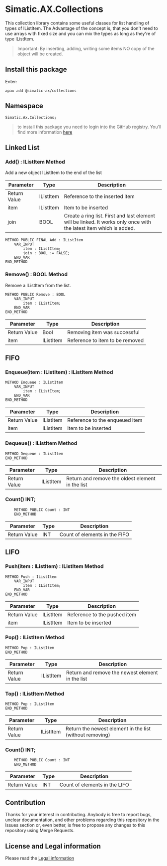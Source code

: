 # Simatic.AX.Collections

This collection library contains some useful classes for list handling of types of IListItem. The Advantage of the concept is, that you don't need to use arrays with fixed size and you can mix the types as long as they're of type IListItem.

> Important: By inserting, adding, writing some items NO copy of the object will be created.

## Install this package

Enter:
```cli
apax add @simatic-ax/collections
```

## Namespace 

```
Simatic.Ax.Collections;
```

> to install this package you need to login into the GitHub registry. You'll find more information [here](https://github.com/simatic-ax/.github/blob/main/doc/personalaccesstoken.md)

## Linked List

### Add() : IListItem Method

Add a new object IListItem to the end of the list

|Parameter|Type|Description|
|-|-|-|
|Return Value   |IListItem |Reference to the inserted item  |
|item           |IListItem |Item to be inserted             |
|join           |BOOL      |Create a ring list. First and last element will be linked. It works only once with the latest item which is added.

```iec-st
METHOD PUBLIC FINAL Add : IListItem
    VAR_INPUT
        item : IListItem;
        join : BOOL := FALSE;
    END_VAR
END_METHOD
```

### Remove() : BOOL Method

Remove a IListItem from the list.

```iec-st
METHOD PUBLIC Remove : BOOL
    VAR_INPUT
        item : IListItem;
    END_VAR
END_METHOD
```

|Parameter|Type|Description|
|-|-|-|
|Return Value   |Bool       |Removing item was successful    |
|item           |IListItem  |Reference to item to be removed |

## FIFO

### Enqueue(item : IListItem) : IListItem Method

```iec-st        
METHOD Enqueue : IListItem
    VAR_INPUT
        item : IListItem;
    END_VAR
END_METHOD
```

|Parameter|Type|Description|
|-|-|-|
|Return Value   |IListItem |Reference to the enqueued item  |
|item           |IListItem |Item to be inserted             |

### Dequeue() : IListItem Method

```iec-st
METHOD Dequeue : IListItem
END_METHOD
```

|Parameter|Type|Description|
|-|-|-|
|Return Value   | IListItem       | Return and remove the oldest element in the list  |

### Count() INT;

```iec-st
    METHOD PUBLIC Count : INT
    END_METHOD
```

|Parameter|Type|Description|
|-|-|-|
|Return Value   |INT        |Count of elements in the FIFO   |

## LIFO

### Push(item : IListItem) : IListItem Method

```iec-st        
METHOD Push : IListItem
    VAR_INPUT
        item : IListItem;
    END_VAR
END_METHOD
```

|Parameter|Type|Description|
|-|-|-|
|Return Value   |IListItem |Reference to the pushed item  |
|item           |IListItem |Item to be inserted             |

### Pop() : IListItem Method

```iec-st
METHOD Pop : IListItem
END_METHOD
```

|Parameter|Type|Description|
|-|-|-|
|Return Value   | IListItem       | Return and remove the newest element in the list  |

### Top() : IListItem Method

```iec-st
METHOD Pop : IListItem
END_METHOD
```

|Parameter|Type|Description|
|-|-|-|
|Return Value   | IListItem       | Return the newest element in the list (without removing) |

### Count() INT;

```iec-st
    METHOD PUBLIC Count : INT
    END_METHOD
```

|Parameter|Type|Description|
|-|-|-|
|Return Value   |INT        |Count of elements in the LIFO   |

## Contribution

Thanks for your interest in contributing. Anybody is free to report bugs, unclear documentation, and other problems regarding this repository in the Issues section or, even better, is free to propose any changes to this repository using Merge Requests.

## License and Legal information

Please read the [Legal information](LICENSE.md)
